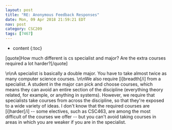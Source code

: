 ```yaml
---
layout: post
title: "RE: Anonymous Feedback Responses"
date: Mon, 09 Apr 2018 21:59:21 EDT
nav: post
category: CSC209
tags: [7467]
---
```


* content
{:toc}

[quote]How much different is cs specialist and major? Are the extra courses required a lot harder?[/quote]
<!-- more -->
<p>\n\nA specialist is basically a double major. You have to take almost twice as many computer science courses. \n\nWe also require [i]breadth[/i] from a specialist. A student in the major can pick and choose courses, which means they can avoid an entire section of the discipline (everything theory related, for example, or anything in systems). However, we require that specialists take courses from across the discipline, so that they're exposed to a wide variety of ideas. I don't know that the required courses are [i]harder[/i] -- some electives, such as CSC463, are among the most difficult of the courses we offer -- but you can't avoid taking courses in areas in which you are weaker if you are in the specialist.</p>
